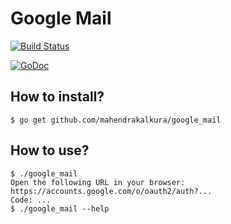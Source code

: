# Google Mail

[![Build Status](https://travis-ci.org/mahendrakalkura/google_mail.png?branch=master)](https://travis-ci.org/mahendrakalkura/google_mail)

[![GoDoc](https://godoc.org/github.com/mahendrakalkura/google_mail?status.svg)](https://godoc.org/github.com/mahendrakalkura/google_mail)

## How to install?

```
$ go get github.com/mahendrakalkura/google_mail
```

## How to use?

```
$ ./google_mail
Open the following URL in your browser: https://accounts.google.com/o/oauth2/auth?...
Code: ...
$ ./google_mail --help
```
